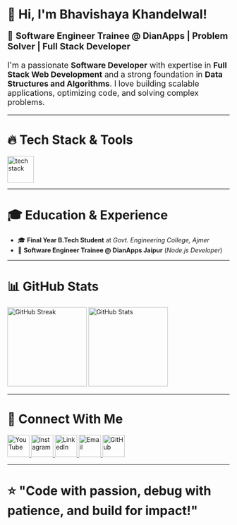 <h1 align="left">
  👋 Hi, I'm Bhavishaya Khandelwal!
</h1>

<p align="left" style="font-size: 20px;">
  🚀 <strong>Software Engineer Trainee @ DianApps | Problem Solver | Full Stack Developer</strong>  
</p>

<p align="left" style="font-size: 18px;">
  I'm a passionate <b>Software Developer</b> with expertise in <b>Full Stack Web Development</b> and a strong foundation in <b>Data Structures and Algorithms</b>.  
  I love building scalable applications, optimizing code, and solving complex problems.
</p>

---

# 🔥 Tech Stack & Tools  
<div align="left">
  <img src="https://skillicons.dev/icons?i=js,html,css,react,tailwind,bootstrap,nodejs,express,mongodb,git,github" height="60" alt="tech stack" />
</div>

---

# 🎓 Education & Experience  
- 🎓 **Final Year B.Tech Student** at *Govt. Engineering College, Ajmer*  
- 💼 **Software Engineer Trainee @ DianApps Jaipur** (*Node.js Developer*)  

---

# 📊 GitHub Stats  
<div align="left">
  <img src="https://github-readme-streak-stats.herokuapp.com/?user=bhavishaya&theme=radical" height="180" alt="GitHub Streak" />
  <img src="https://github-readme-stats.vercel.app/api?username=bhavishaya&show_icons=true&theme=radical" height="180" alt="GitHub Stats" />
</div>

---

# 🌟 Connect With Me  
<div align="left">

  <a href="https://www.youtube.com/channel/UCF5SbcxpUXdGjWxMbrVafBQ" target="_blank">
    <img src="https://img.shields.io/badge/Youtube-%23FF0000.svg?style=for-the-badge&logo=youtube&logoColor=white" height="50" alt="YouTube" />
  </a>
  
  <a href="https://www.instagram.com/bhavishaya_khandelwal/" target="_blank">
    <img src="https://img.shields.io/badge/Instagram-%23E4405F.svg?style=for-the-badge&logo=instagram&logoColor=white" height="50" alt="Instagram" />
  </a>
  
  <a href="https://www.linkedin.com/in/bhavishaya-khandelwal/" target="_blank">
    <img src="https://img.shields.io/badge/LinkedIn-%230077B5.svg?style=for-the-badge&logo=linkedin&logoColor=white" height="50" alt="LinkedIn" />
  </a>
  
  <a href="mailto:bhavishaya.khandelwal@example.com">
    <img src="https://img.shields.io/badge/Email-%23D44638.svg?style=for-the-badge&logo=gmail&logoColor=white" height="50" alt="Email" />
  </a>
  
  <a href="https://github.com/bhavishaya" target="_blank">
    <img src="https://img.shields.io/badge/GitHub-%23181717.svg?style=for-the-badge&logo=github&logoColor=white" height="50" alt="GitHub" />
  </a>
  
</div>

---

# ⭐ "Code with passion, debug with patience, and build for impact!"  
